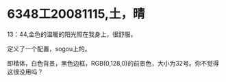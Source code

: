# 6348工20081115,土，晴

13：44,金色的温暖的阳光照在我身上，很舒服。

定义了一个配置，sogou上的。

<font size=32 color_bg=FFFFFF color_f=008000 font=楷体_GB2312></font>

即楷体，白色背景，黑色边框，RGB(0,128,0)的前景色，大小为32号。你不觉得这很没用吗？
